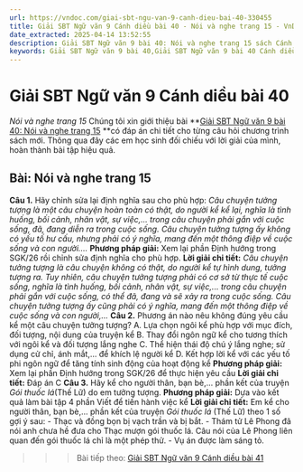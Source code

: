 ```yaml
---
url: https://vndoc.com/giai-sbt-ngu-van-9-canh-dieu-bai-40-330455
title: Giải SBT Ngữ văn 9 Cánh diều bài 40 - Nói và nghe trang 15 - VnDoc.com
date_extracted: 2025-04-14 13:52:55
description: Giải SBT Ngữ văn 9 bài 40: Nói và nghe trang 15 sách Cánh diều có đáp án chi tiết cho các bạn cùng tham khảo.
keywords: Giải SBT Ngữ văn 9 bài 40,Giải SBT Ngữ văn 9 bài 40 Cánh diều,Giải sách bài tập Ngữ văn CD lớp 9,Ngữ văn lớp 9 Cánh diều,giải bài tập ngữ văn lớp 9,bài Nói và nghe trang 15,giải SBT ngữ văn 9 CD trang 15
---
```


# Giải SBT Ngữ văn 9 Cánh diều bài 40
 _Nói và nghe trang 15_
Chúng tôi xin giới thiệu bài **[Giải SBT Ngữ văn 9 bài 40: Nói và nghe trang 15](<https://vndoc.com/giai-sbt-ngu-van-9-canh-dieu-bai-40-330455>) **có đáp án chi tiết cho từng câu hỏi chương trình sách mới. Thông qua đây các em học sinh đối chiếu với lời giải của mình, hoàn thành bài tập hiệu quả.
## Bài: Nói và nghe trang 15
**Câu 1.** Hãy chỉnh sửa lại định nghĩa sau cho phù hợp:
_Câu chuyện tưởng tượng là một câu chuyện hoàn toàn có thật, do người kể kể lại, nghĩa là tình huống, bối cảnh, nhân vật, sự việc,... trong câu chuyện phải gắn với cuộc sống, đã, đang diễn ra trong cuộc sống. Câu chuyện tưởng tượng ấy không có yếu tố hư cấu, nhưng phải có ý nghĩa, mang đến một thông điệp về cuộc sống và con người...._
**Phương pháp giải:**
Xem lại phần Định hướng trong SGK/26 rồi chỉnh sửa định nghĩa cho phù hợp.
**Lời giải chi tiết:**
_Câu chuyện tưởng tượng là câu chuyện không có thật, do người kể tự hình dung, tưởng tượng ra. Tuy nhiên, câu chuyện tưởng tượng phải có cơ sở từ thực tế cuộc sống, nghĩa là tình huống, bối cảnh, nhân vật, sự việc,... trong câu chuyện phải gắn với cuộc sống, có thể đã, đang và sẽ xảy ra trong cuộc sống. Câu chuyện tưởng tượng ấy cũng phải có ý nghĩa, mang đến một thông điệp về cuộc sống và con người,..._
**Câu 2.** Phương án nào nêu không đúng yêu cầu kể một câu chuyện tưởng tượng?
A. Lựa chọn ngôi kể phù hợp với mục đích, đối tượng, nội dung của truyện kể
B. Thay đổi ngôn ngữ kể cho tương thích với ngôi kể và đối tượng lắng nghe
C. Thể hiện thái độ chú ý lắng nghe; sử dụng cử chỉ, ánh mắt,... để khích lệ người kể
D. Kết hợp lời kể với các yếu tố phi ngôn ngữ để tăng tính sinh động của hoạt động kể
**Phương pháp giải:**
Xem lại phần Định hướng trong SGK/26 để thực hiện yêu cầu
**Lời giải chi tiết:**
Đáp án C
**Câu 3.** Hãy kể cho người thân, bạn bè,... phần kết của truyện _Gói thuốc lá_\(Thế Lữ\) do em tưởng tượng.
**Phương pháp giải:**
Dựa vào kết quả làm bài tập 4 phần Viết để tiến hành việc kể
**Lời giải chi tiết:**
Em kể cho người thân, bạn bè,... phần kết của truyện _Gói thuốc lá_ \(Thế Lữ\) theo 1 số gợi ý sau:
\- Thạc và đồng bọn bị vạch trần và bị bắt.
\- Thám tử Lê Phong đã nói anh chưa hề đưa cho Thạc mượn gói thuốc lá. Câu nói của Lê Phong liên quan đến gói thuốc lá chỉ là một phép thử.
\- Vụ án được làm sáng tỏ.
>>> Bài tiếp theo: [Giải SBT Ngữ văn 9 Cánh diều bài 41](<https://vndoc.com/giai-sbt-ngu-van-9-canh-dieu-bai-41-330458>)
